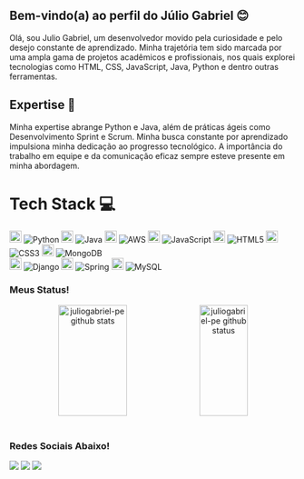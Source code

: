 ## Bem-vindo(a) ao perfil do Júlio Gabriel 😊

Olá, sou Julio Gabriel, um desenvolvedor movido pela curiosidade e pelo desejo constante de aprendizado. Minha trajetória tem sido marcada por uma ampla gama de projetos acadêmicos e profissionais, nos quais explorei tecnologias como HTML, CSS, JavaScript, Java, Python e dentro outras ferramentas.

## Expertise 🚀

Minha expertise abrange Python e Java, além de práticas ágeis como Desenvolvimento Sprint e Scrum. Minha busca constante por aprendizado impulsiona minha dedicação ao progresso tecnológico. A importância do trabalho em equipe e da comunicação eficaz sempre esteve presente em minha abordagem.

# Tech Stack 💻

<a href="https://www.python.org/" title="Python"><img src="https://github.com/get-icon/geticon/raw/master/icons/python.svg" alt="Python" width="21px" height="21px"></a> ![Python](https://img.shields.io/badge/python-3670A0?style=for-the-badge&logo=python&logoColor=ffdd54) <a href="https://www.java.com/" title="Java"><img src="https://github.com/get-icon/geticon/raw/master/icons/java.svg" alt="Java" width="21px" height="21px"></a> ![Java](https://img.shields.io/badge/java-%23ED8B00.svg?style=for-the-badge&logo=openjdk&logoColor=white) <a href="https://aws.amazon.com/" title="AWS"><img src="https://github.com/get-icon/geticon/raw/master/icons/aws.svg" alt="AWS" width="21px" height="21px"></a> ![AWS](https://img.shields.io/badge/AWS-%23FF9900.svg?style=for-the-badge&logo=amazon-aws&logoColor=white) <a href="https://developer.mozilla.org/en-US/docs/Web/JavaScript" title="JavaScript"><img src="https://github.com/get-icon/geticon/raw/master/icons/javascript.svg" alt="JavaScript" width="21px" height="21px"></a> ![JavaScript](https://img.shields.io/badge/javascript-%23323330.svg?style=for-the-badge&logo=javascript&logoColor=%23F7DF1E) <a href="https://www.w3.org/TR/html5/" title="HTML5"><img src="https://github.com/get-icon/geticon/raw/master/icons/html-5.svg" alt="HTML5" width="21px" height="21px"></a> ![HTML5](https://img.shields.io/badge/html5-%23E34F26.svg?style=for-the-badge&logo=html5&logoColor=white) <a href="https://www.w3.org/TR/CSS/" title="CSS3"><img src="https://github.com/get-icon/geticon/raw/master/icons/css-3.svg" alt="CSS3" width="21px" height="21px"></a> ![CSS3](https://img.shields.io/badge/css3-%231572B6.svg?style=for-the-badge&logo=css3&logoColor=white) <a href="https://www.mongodb.org/" title="MongoDB"><img src="https://github.com/get-icon/geticon/raw/master/icons/mongodb-icon.svg" alt="MongoDB" width="21px" height="21px"></a> ![MongoDB](https://img.shields.io/badge/MongoDB-%234ea94b.svg?style=for-the-badge&logo=mongodb&logoColor=white) <br> <a href="https://www.djangoproject.com/" title="Django"><img src="https://github.com/get-icon/geticon/raw/master/icons/django.svg" alt="Django" width="21px" height="21px"></a> ![Django](https://img.shields.io/badge/django-%23092E20.svg?style=for-the-badge&logo=django&logoColor=white)
<a href="https://spring.io/" title="Spring"><img src="https://github.com/get-icon/geticon/raw/master/icons/spring.svg" alt="Spring" width="21px" height="21px"></a> ![Spring](https://img.shields.io/badge/spring-%236DB33F.svg?style=for-the-badge&logo=spring&logoColor=white) <a href="https://dev.mysql.com/" title="MySQL"><img src="https://github.com/get-icon/geticon/raw/master/icons/mysql.svg" alt="MySQL" width="21px" height="21px"></a> ![MySQL](https://img.shields.io/badge/mysql-%2300f.svg?style=for-the-badge&logo=mysql&logoColor=white) 

  ### Meus Status!

</div>
 <div align="center">  
  <img width="49%" height="195px" src="https://github-readme-stats.vercel.app/api?username=juliogabriel-pe&show_icons=true&count_private=true&hide_border=true&title_color=00bfbf&icon_color=00bfbf&text_color=c9d1d9&bg_color=0d1117" alt="juliogabriel-pe github stats" />  
  <img width="41%" height="195px" src="https://github-readme-stats.vercel.app/api/top-langs/?username=juliogabriel-pe&layout=compact&hide_border=true&title_color=00bfbf&text_color=00bfbf&bg_color=0d1117" alt="juliogabriel-pe github status" />
</div>
 
 <br>
 
  ### Redes Sociais Abaixo!
 
<div> 
  <a href = "mailto:juliogabrielti@gmail.com"><img src="https://img.shields.io/badge/-Gmail-%23333?style=for-the-badge&logo=gmail&logoColor=white" target="_blank"></a>
  <a href="https://www.linkedin.com/in/juliogabriel-ti/" target="_blank"><img src="https://img.shields.io/badge/-LinkedIn-%230077B5?style=for-the-badge&logo=linkedin&logoColor=white" target="_blank"></a>
 <a href="https://www.figma.com/proto/YYRMx9OOCK6gBxRzpx88fr/Curriculo?node-id=1-2&scaling=scale-down&page-id=0%3A1&starting-point-node-id=1%3A2" target="_blank"><img src="https://img.shields.io/badge/-Figma-%230077B5?style=for-the-badge&logo=figma&logoColor=white" target="_blank"></a>
</div>
